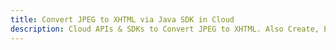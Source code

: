 ---title: Convert JPEG to XHTML via Java SDK in Clouddescription: Cloud APIs & SDKs to Convert JPEG to XHTML. Also Create, Edit & Render Microsoft Word & OpenOffice documents in the Cloud.---